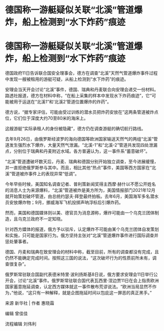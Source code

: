 # 德国称一游艇疑似关联“北溪”管道爆炸，船上检测到“水下炸药”痕迹

# 德国称一游艇疑似关联“北溪”管道爆炸，船上检测到“水下炸药”痕迹

德国政府11日告诉联合国安全理事会，德方在调查“北溪”天然气管道爆炸事件过程中发现一艘被租用的游艇可疑，从船上检测到“水下炸药”的痕迹。

安理会当天开会讨论“北溪”事件，德国、瑞典和丹麦联合向安理会递交一份材料。路透社报道，德方在材料中称，“在船上采集的样本中发现水下炸药痕迹”，它“可能被用于运送在“北溪1”和‘北溪2’管道位置爆炸的炸药”。

德方说，“据专家评估，可能由受过训练的潜水员把炸药安放在”这两条管道被炸点位，它们位于深度大约70至80米的海床上。

这艘游艇“实际承租人的身份被隐藏”，德方仍在调查游艇的确切航行路线。

去年9月26日，由俄罗斯经波罗的海向德国等欧洲国家输送天然气的两组“北溪”管道发生强烈水下爆炸，大量天然气泄漏。“北溪-1”和“北溪-2”管道共发现四处泄漏点，分别位于瑞典和丹麦附近水域。各方普遍认为，这一事件系“蓄意破坏”。

“北溪”管道遭破坏数天后，丹麦、瑞典和德国分别开始独立调查，至今进展缓慢，并一直拒绝俄罗斯参与其中。而且，相比其他“热点”事件，美国等西方国家在“北溪”管道被炸事件上的表现异常“低调”。

今年早些时候，美国知名调查记者、普利策新闻奖得主西摩·赫什以不愿公开姓名的消息人士为来源爆料，“北溪”管道被炸是美方所为，美国情报部门2021年12月就开始策划破坏管道，由总统约瑟夫·拜登最终拍板。去年6月，美国海军多名潜水员安放爆炸物；9月，挪威海军飞机投掷声呐浮标后引爆炸药。

然而，美国和德国媒体则以美、德官员为消息源称，爆炸可能由一个乌克兰团体制造，且乌克兰政府不一定知晓。

针对西方媒体的报道，俄方予以驳斥，认定爆炸不可能由某个乌克兰团体自发策划和实施，只可能是国家行为。俄方坚持主张对“北溪”管道爆炸事件进行国际调查并惩处肇事者。

德国、丹麦和瑞典在致安理会的材料中称，截至目前，所有的调查都没有完成，且仍然不能确定完成时间。按照这三国的说法，“这次破坏行为的性质前所未有，调查很复杂”。

俄罗斯常驻联合国副代表德米特里·波利扬斯基8日说，俄方要求安理会11日举行公开会，讨论“北溪”事件。俄罗斯常驻联合国代表瓦西里·涅边贾11日在会上指责欧洲国家蓄意拖延调查，认定西方媒体就这一事件散布荒谬说法。“欧洲当局显然不作为，”他说，“这只有一种解释，就是企图拖延时间以包庇这一罪恶的真正黑手。”

来源 新华社 | 作者 惠晓霜

编辑 曾佳佳

流程编辑 刘伟利

